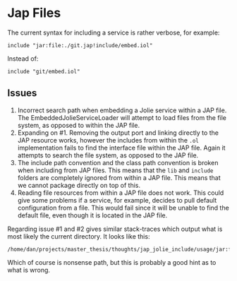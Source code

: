 # Jap Files

The current syntax for including a service is rather verbose, for example:

```
include "jar:file:./git.jap!include/embed.iol"
```

Instead of:

```
include "git/embed.iol"
```

## Issues

  1. Incorrect search path when embedding a Jolie service within a JAP file. The
     EmbeddedJolieServiceLoader will attempt to load files from the file system,
     as opposed to within the JAP file.
  2. Expanding on #1. Removing the output port and linking directly to the JAP
     resource works, however the includes from within the `.ol` implementation
     fails to find the interface file within the JAP file. Again it attempts to
     search the file system, as opposed to the JAP file.
  3. The include path convention and the class path convention is broken when
     including from JAP files. This means that the `lib` and `include` folders
     are completely ignored from within a JAP file. This means that we cannot
     package directly on top of this.
  4. Reading file resources from within a JAP file does not work. This could
     give some problems if a service, for example, decides to pull default
     configuration from a file. This would fail since it will be unable to find
     the default file, even though it is located in the JAP file.

Regarding issue #1 and #2 gives similar stack-traces which output what is most
likely the current directory. It looks like this: 

```
/home/dan/projects/master_thesis/thoughts/jap_jolie_include/usage/jar:file:./foobar.jap!/foobar.ol
```

Which of course is nonsense path, but this is probably a good hint as to what is
wrong.
